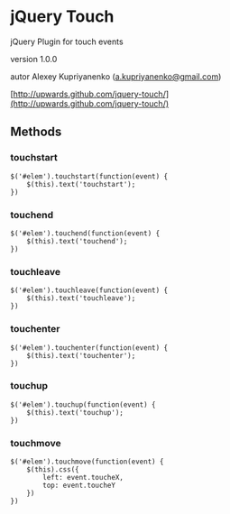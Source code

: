 jQuery Touch
=============

jQuery Plugin for touch events

version 1.0.0

autor Alexey Kupriyanenko (a.kupriyanenko@gmail.com)

[http://upwards.github.com/jquery-touch/](http://upwards.github.com/jquery-touch/)

Methods
-------

### touchstart

    $('#elem').touchstart(function(event) {
        $(this).text('touchstart');
    })

### touchend

    $('#elem').touchend(function(event) {
        $(this).text('touchend');
    })

### touchleave

    $('#elem').touchleave(function(event) {
        $(this).text('touchleave');
    })

### touchenter

    $('#elem').touchenter(function(event) {
        $(this).text('touchenter');
    })

### touchup

    $('#elem').touchup(function(event) {
        $(this).text('touchup');
    })

### touchmove

    $('#elem').touchmove(function(event) {
        $(this).css({
            left: event.toucheX,
            top: event.toucheY
        })
    })